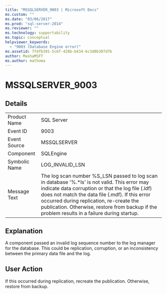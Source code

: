 ```yaml
---
title: "MSSQLSERVER_9003 | Microsoft Docs"
ms.custom: ""
ms.date: "03/06/2017"
ms.prod: "sql-server-2014"
ms.reviewer: ""
ms.technology: supportability
ms.topic: conceptual
helpviewer_keywords: 
  - "9003 (Database Engine error)"
ms.assetid: 7fdfb391-5c6f-428b-b434-6c3d0b30fd7b
author: MashaMSFT
ms.author: mathoma
---
```

# MSSQLSERVER_9003
    
## Details  
  
|||  
|-|-|  
|Product Name|SQL Server|  
|Event ID|9003|  
|Event Source|MSSQLSERVER|  
|Component|SQLEngine|  
|Symbolic Name|LOG_INVALID_LSN|  
|Message Text|The log scan number %S_LSN passed to log scan in database '%.*ls' is not valid. This error may indicate data corruption or that the log file (.ldf) does not match the data file (.mdf). If this error occurred during replication, re-create the publication. Otherwise, restore from backup if the problem results in a failure during startup.|  
  
## Explanation  
 A component passed an invalid log sequence number to the log manager for the database. This could be replication, corruption, or an inconsistency between the primary data file and the log.  
  
## User Action  
 If this occurred during replication, recreate the publication. Otherwise, restore from backup.  
  
  
